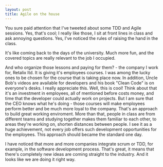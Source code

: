 ```yaml
---
layout: post
title: Agile on the house
---
```


You sure paid attention that I've tweeted about some TDD and Agile sessions. Yes, that's cool; I really like those, I sit at front lines in class and ask annoying questions. Yes, I've noticed the rules of raising the hand in the class.

It's like coming back to the days of the university. Much more fun, and the covered topics are really relevant to the job I occupied.

And who organize those lessons and paying for them? - the company I work for, Retalix ltd. It is giving it's employees courses. I was among the lucky ones to be chosen for the course that is taking place now. In addition, Uncle Bob's videos are available for developers and his book "Clean Code" is on everyone's desks. I really appreciate this. Well, this is cool! Think about that it's an investment in employees, all of mentioned before costs money, and time that the developer could actually work on projects. But I am sure that the CEO knows what he's doing - those courses will make employees perform better and be much more loyal to the company. That's an approach to build great working enviroment. More than that, people in class are from different teams and studying together makes them familiar to each other, to areas they're working on, shorten distances between people. I see it as a huge achievement, not every job offers such development opportunities for the employees.  This approach should became the standard one day.  

I have noticed that more and more companies integrate scrum or TDD, for example, in the software development process. That's great, it means that there's completely new ideas are coming straight to the industry. And it looks like we are doing it right way.

